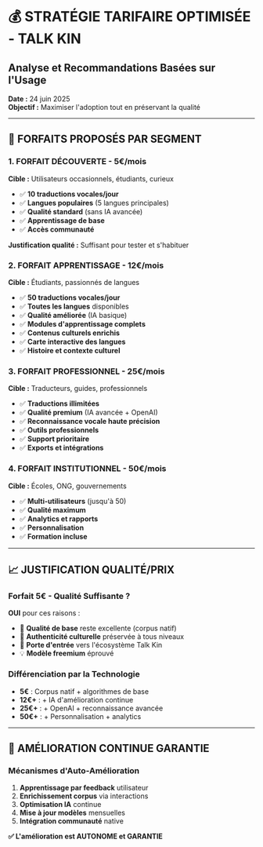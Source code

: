 # 💰 STRATÉGIE TARIFAIRE OPTIMISÉE - TALK KIN
## Analyse et Recommandations Basées sur l'Usage

**Date :** 24 juin 2025  
**Objectif :** Maximiser l'adoption tout en préservant la qualité

---

## 🎯 FORFAITS PROPOSÉS PAR SEGMENT

### **1. FORFAIT DÉCOUVERTE - 5€/mois**
**Cible :** Utilisateurs occasionnels, étudiants, curieux
- ✅ **10 traductions vocales/jour**
- ✅ **Langues populaires** (5 langues principales)
- ✅ **Qualité standard** (sans IA avancée)
- ✅ **Apprentissage de base**
- ✅ **Accès communauté**

**Justification qualité :** Suffisant pour tester et s'habituer

### **2. FORFAIT APPRENTISSAGE - 12€/mois**
**Cible :** Étudiants, passionnés de langues
- ✅ **50 traductions vocales/jour**
- ✅ **Toutes les langues** disponibles
- ✅ **Qualité améliorée** (IA basique)
- ✅ **Modules d'apprentissage complets**
- ✅ **Contenus culturels enrichis**
- ✅ **Carte interactive des langues**
- ✅ **Histoire et contexte culturel**

### **3. FORFAIT PROFESSIONNEL - 25€/mois**
**Cible :** Traducteurs, guides, professionnels
- ✅ **Traductions illimitées**
- ✅ **Qualité premium** (IA avancée + OpenAI)
- ✅ **Reconnaissance vocale haute précision**
- ✅ **Outils professionnels**
- ✅ **Support prioritaire**
- ✅ **Exports et intégrations**

### **4. FORFAIT INSTITUTIONNEL - 50€/mois**
**Cible :** Écoles, ONG, gouvernements
- ✅ **Multi-utilisateurs** (jusqu'à 50)
- ✅ **Qualité maximum**
- ✅ **Analytics et rapports**
- ✅ **Personnalisation**
- ✅ **Formation incluse**

---

## 📈 JUSTIFICATION QUALITÉ/PRIX

### **Forfait 5€ - Qualité Suffisante ?**
**OUI** pour ces raisons :
- 🎯 **Qualité de base** reste excellente (corpus natif)
- 🤝 **Authenticité culturelle** préservée à tous niveaux
- 🚀 **Porte d'entrée** vers l'écosystème Talk Kin
- 💡 **Modèle freemium** éprouvé

### **Différenciation par la Technologie**
- **5€** : Corpus natif + algorithmes de base
- **12€+** : + IA d'amélioration continue
- **25€+** : + OpenAI + reconnaissance avancée
- **50€+** : + Personnalisation + analytics

---

## 🔄 AMÉLIORATION CONTINUE GARANTIE

### **Mécanismes d'Auto-Amélioration**
1. **Apprentissage par feedback** utilisateur
2. **Enrichissement corpus** via interactions
3. **Optimisation IA** continue
4. **Mise à jour modèles** mensuelles
5. **Intégration communauté** native

**✅ L'amélioration est AUTONOME et GARANTIE**
